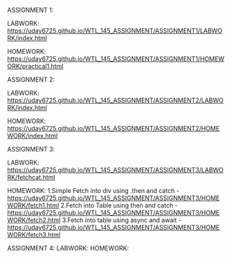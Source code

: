 ASSIGNMENT 1:

LABWORK: https://uday6725.github.io/WTL_145_ASSIGNMENT/ASSIGNMENT1/LABWORK/index.html

HOMEWORK: https://uday6725.github.io/WTL_145_ASSIGNMENT/ASSIGNMENT1/HOMEWORK/practical1.html

ASSIGNMENT 2:

LABWORK: https://uday6725.github.io/WTL_145_ASSIGNMENT/ASSIGNMENT2/LABWORK/index.html

HOMEWORK: https://uday6725.github.io/WTL_145_ASSIGNMENT/ASSIGNMENT2/HOMEWORK/index.html

ASSIGNMENT 3:

LABWORK: https://uday6725.github.io/WTL_145_ASSIGNMENT/ASSIGNMENT3/LABWORK/fetchcat.html

HOMEWORK:
	1.Simple Fetch into div using .then and catch
	-https://uday6725.github.io/WTL_145_ASSIGNMENT/ASSIGNMENT3/HOMEWORK/fetch1.html
	2.Fetch into Table using then and catch
	-https://uday6725.github.io/WTL_145_ASSIGNMENT/ASSIGNMENT3/HOMEWORK/fetch2.html
	3.Fetch into table using async and await
	-https://uday6725.github.io/WTL_145_ASSIGNMENT/ASSIGNMENT3/HOMEWORK/fetch3.html

ASSIGNMENT 4:
LABWORK:
HOMEWORK:

